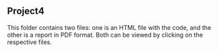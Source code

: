 ## Project4
This folder contains two files: one is an HTML file with the code, and the other is a report in PDF format. Both can be viewed by clicking on the respective files.
